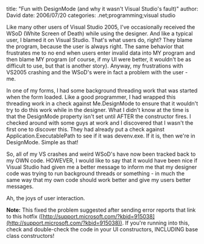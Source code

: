 
title: "Fun with DesignMode (and why it wasn't Visual Studio's fault)"
author: David
date: 2006/07/20
categories: .net;programming;visual studio

Like many other users of Visual Studio 2005, I've occasionally received the WSoD (White Screen of Death) while using the designer. And like a typical user, I blamed it on Visual Studio. That's what users do, right? They blame the program, because the user is always right. The same behavior that frustrates me to no end when users enter invalid data into MY program and then blame MY program (of course, if my UI were better, it wouldn't be as difficult to use, but that is another story). Anyway, my frustrations with VS2005 crashing and the WSoD's were in fact a problem with the user - me.

In one of my forms, I had some background threading work that was started when the form loaded. Like a good programmer, I had wrapped this threading work in a check against Me.DesignMode to ensure that it wouldn't try to do this work while in the designer. What I didn't know at the time is that the DesignMode property isn't set until AFTER the constructor fires. I checked around with some guys at work and I discovered that I wasn't the first one to discover this. They had already put a check against Application.ExecutablePath to see if it was devenv.exe. If it is, then we're in DesignMode. Simple as that!

So, all of my VS crashes and weird WSoD's have now been tracked back to my OWN code. HOWEVER, I would like to say that it would have been nice if Visual Studio had given me a better message to inform me that my designer code was trying to run background threads or something - in much the same way that my own code should work better and give my users better messages.

Ah, the joys of user interaction.

**Note:** This fixed the problem suggested after sending error reports that link to this hotfix ([http://support.microsoft.com/?kbid=915038](http://support.microsoft.com/?kbid=915038)). If you're running into this, check and double-check the code in your UI constructors, INCLUDING base class constructors!

